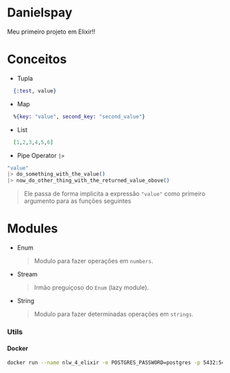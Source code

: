 # Danielspay

Meu primeiro projeto em Elixir!!

# Conceitos

- Tupla
```elixir
  {:test, value}
```
- Map
```elixir
  %{key: "value", second_key: "second_value"}
```

- List
```elixir
  [1,2,3,4,5,6]
```

- Pipe Operator `|>`
```elixir
"value"
|> do_something_with_the_value()
|> now_do_other_thing_with_the_returned_value_obove()
```
> Ele passa de forma implicita a expressão `"value"` como primeiro argumento para as funções seguintes

# Modules

- Enum
  > Modulo para fazer operações em `numbers`.
- Stream
  > Irmão preguiçoso do `Enum` (lazy module).
- String
  > Modulo para fazer determinadas operações em `strings`.


### Utils
#### Docker

```bash
docker run --name nlw_4_elixir -e POSTGRES_PASSWORD=postgres -p 5432:5432 -d postgres
```